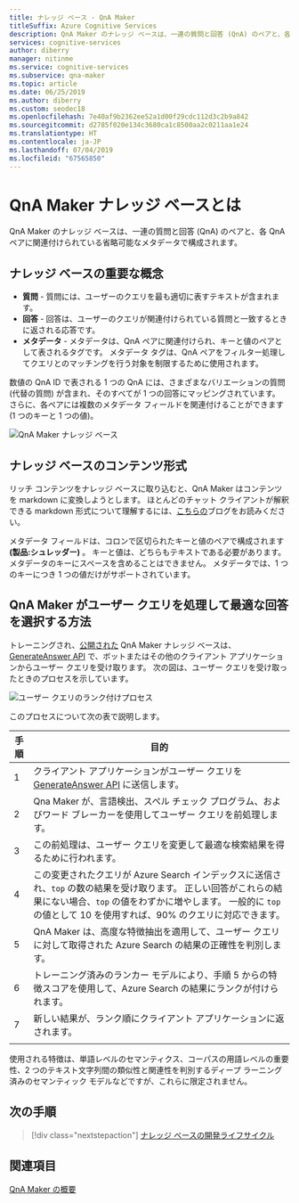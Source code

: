 ```yaml
---
title: ナレッジ ベース - QnA Maker
titleSuffix: Azure Cognitive Services
description: QnA Maker のナレッジ ベースは、一連の質問と回答 (QnA) のペアと、各 QnA ペアに関連付けられている省略可能なメタデータで構成されます。
services: cognitive-services
author: diberry
manager: nitinme
ms.service: cognitive-services
ms.subservice: qna-maker
ms.topic: article
ms.date: 06/25/2019
ms.author: diberry
ms.custom: seodec18
ms.openlocfilehash: 7e40af9b2362ee52a1d00f29cdc112d3c2b9a842
ms.sourcegitcommit: d2785f020e134c3680ca1c8500aa2c0211aa1e24
ms.translationtype: HT
ms.contentlocale: ja-JP
ms.lasthandoff: 07/04/2019
ms.locfileid: "67565850"
---
```

# <a name="what-is-a-qna-maker-knowledge-base"></a>QnA Maker ナレッジ ベースとは

QnA Maker のナレッジ ベースは、一連の質問と回答 (QnA) のペアと、各 QnA ペアに関連付けられている省略可能なメタデータで構成されます。

## <a name="key-knowledge-base-concepts"></a>ナレッジ ベースの重要な概念

* **質問** - 質問には、ユーザーのクエリを最も適切に表すテキストが含まれます。 
* **回答** - 回答は、ユーザーのクエリが関連付けられている質問と一致するときに返される応答です。  
* **メタデータ** - メタデータは、QnA ペアに関連付けられ、キーと値のペアとして表されるタグです。 メタデータ タグは、QnA ペアをフィルター処理してクエリとのマッチングを行う対象を制限するために使用されます。

数値の QnA ID で表される 1 つの QnA には、さまざまなバリエーションの質問 (代替の質問) が含まれ、そのすべてが 1 つの回答にマッピングされています。 さらに、各ペアには複数のメタデータ フィールドを関連付けることができます (1 つのキーと 1 つの値)。

![QnA Maker ナレッジ ベース](../media/qnamaker-concepts-knowledgebase/knowledgebase.png) 

## <a name="knowledge-base-content-format"></a>ナレッジ ベースのコンテンツ形式

リッチ コンテンツをナレッジ ベースに取り込むと、QnA Maker はコンテンツを markdown に変換しようとします。 ほとんどのチャット クライアントが解釈できる markdown 形式について理解するには、[こちらの](https://aka.ms/qnamaker-docs-markdown-support)ブログをお読みください。

メタデータ フィールドは、コロンで区切られたキーと値のペアで構成されます **(製品:シュレッダー)** 。 キーと値は、どちらもテキストである必要があります。 メタデータのキーにスペースを含めることはできません。 メタデータでは、1 つのキーにつき 1 つの値だけがサポートされています。

## <a name="how-qna-maker-processes-a-user-query-to-select-the-best-answer"></a>QnA Maker がユーザー クエリを処理して最適な回答を選択する方法

トレーニングされ、[公開された](/azure/cognitive-services/qnamaker/quickstarts/create-publish-knowledge-base#publish-the-knowledge-base) QnA Maker ナレッジ ベースは、[GenerateAnswer API](/azure/cognitive-services/qnamaker/how-to/metadata-generateanswer-usage) で、ボットまたはその他のクライアント アプリケーションからユーザー クエリを受け取ります。 次の図は、ユーザー クエリを受け取ったときのプロセスを示しています。

![ユーザー クエリのランク付けプロセス](../media/qnamaker-concepts-knowledgebase/rank-user-query-first-with-azure-search-then-with-qna-maker.png)

このプロセスについて次の表で説明します。

|手順|目的|
|--|--|
|1|クライアント アプリケーションがユーザー クエリを [GenerateAnswer API](/azure/cognitive-services/qnamaker/how-to/metadata-generateanswer-usage) に送信します。|
|2|Qna Maker が、言語検出、スペル チェック プログラム、およびワード ブレーカーを使用してユーザー クエリを前処理します。|
|3|この前処理は、ユーザー クエリを変更して最適な検索結果を得るために行われます。|
|4|この変更されたクエリが Azure Search インデックスに送信され、`top` の数の結果を受け取ります。 正しい回答がこれらの結果にない場合、`top` の値をわずかに増やします。 一般的に `top` の値として 10 を使用すれば、90% のクエリに対応できます。|
|5|QnA Maker は、高度な特徴抽出を適用して、ユーザー クエリに対して取得された Azure Search の結果の正確性を判別します。 |
|6|トレーニング済みのランカー モデルにより、手順 5 からの特徴スコアを使用して、Azure Search の結果にランクが付けられます。|
|7|新しい結果が、ランク順にクライアント アプリケーションに返されます。|
|||

使用される特徴は、単語レベルのセマンティクス、コーパスの用語レベルの重要性、2 つのテキスト文字列間の類似性と関連性を判別するディープ ラーニング済みのセマンティック モデルなどですが、これらに限定されません。


## <a name="next-steps"></a>次の手順

> [!div class="nextstepaction"]
> [ナレッジ ベースの開発ライフサイクル](./development-lifecycle-knowledge-base.md)

## <a name="see-also"></a>関連項目

[QnA Maker の概要](../Overview/overview.md)
